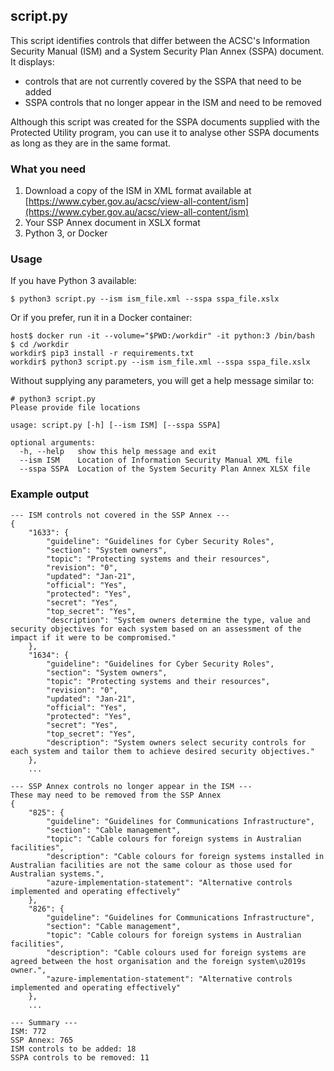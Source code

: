 ## script.py

This script identifies controls that differ between the ACSC's Information Security Manual (ISM) and a System Security Plan Annex (SSPA) document. It displays:

* controls that are not currently covered by the SSPA that need to be added
* SSPA controls that no longer appear in the ISM and need to be removed

Although this script was created for the SSPA documents supplied with the Protected Utility program, you can use it to analyse other SSPA documents as long as they are in the same format.

### What you need

1. Download a copy of the ISM in XML format available at [https://www.cyber.gov.au/acsc/view-all-content/ism](https://www.cyber.gov.au/acsc/view-all-content/ism)
1. Your SSP Annex document in XSLX format
1. Python 3, or Docker

### Usage

If you have Python 3 available:

```
$ python3 script.py --ism ism_file.xml --sspa sspa_file.xslx
```

Or if you prefer, run it in a Docker container:

```
host$ docker run -it --volume="$PWD:/workdir" -it python:3 /bin/bash
$ cd /workdir
workdir$ pip3 install -r requirements.txt
workdir$ python3 script.py --ism ism_file.xml --sspa sspa_file.xslx
```

Without supplying any parameters, you will get a help message similar to:

```
# python3 script.py
Please provide file locations

usage: script.py [-h] [--ism ISM] [--sspa SSPA]

optional arguments:
  -h, --help   show this help message and exit
  --ism ISM    Location of Information Security Manual XML file
  --sspa SSPA  Location of the System Security Plan Annex XLSX file
```

### Example output

```
--- ISM controls not covered in the SSP Annex ---
{
    "1633": {
        "guideline": "Guidelines for Cyber Security Roles",
        "section": "System owners",
        "topic": "Protecting systems and their resources",
        "revision": "0",
        "updated": "Jan-21",
        "official": "Yes",
        "protected": "Yes",
        "secret": "Yes",
        "top_secret": "Yes",
        "description": "System owners determine the type, value and security objectives for each system based on an assessment of the impact if it were to be compromised."
    },
    "1634": {
        "guideline": "Guidelines for Cyber Security Roles",
        "section": "System owners",
        "topic": "Protecting systems and their resources",
        "revision": "0",
        "updated": "Jan-21",
        "official": "Yes",
        "protected": "Yes",
        "secret": "Yes",
        "top_secret": "Yes",
        "description": "System owners select security controls for each system and tailor them to achieve desired security objectives."
    },
    ...

--- SSP Annex controls no longer appear in the ISM ---
These may need to be removed from the SSP Annex
{
    "825": {
        "guideline": "Guidelines for Communications Infrastructure",
        "section": "Cable management",
        "topic": "Cable colours for foreign systems in Australian facilities",
        "description": "Cable colours for foreign systems installed in Australian facilities are not the same colour as those used for Australian systems.",
        "azure-implementation-statement": "Alternative controls implemented and operating effectively"
    },
    "826": {
        "guideline": "Guidelines for Communications Infrastructure",
        "section": "Cable management",
        "topic": "Cable colours for foreign systems in Australian facilities",
        "description": "Cable colours used for foreign systems are agreed between the host organisation and the foreign system\u2019s owner.",
        "azure-implementation-statement": "Alternative controls implemented and operating effectively"
    },
    ...

--- Summary ---
ISM: 772
SSP Annex: 765
ISM controls to be added: 18
SSPA controls to be removed: 11
```
